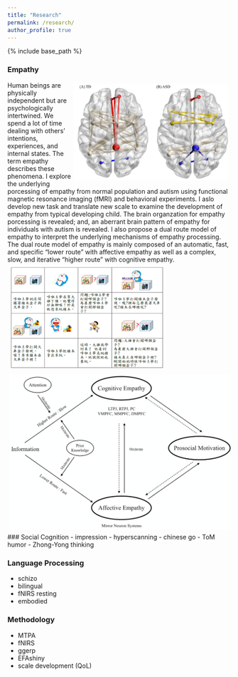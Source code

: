 ```yaml
---
title: "Research"
permalink: /research/
author_profile: true
---
```


{% include base_path %}

### Empathy
<img src="/images/empathy1.png" alt="Drawing" style="width: 350px;float: right;margin: 5px" hspace="10px"/>
Human beings are physically independent but are psychologically intertwined. We spend a lot of time dealing with others’ intentions, experiences, and internal states. The term empathy describes these phenomena. 
I explore the underlying porcessing of empathy from normal population and autism using functional magnetic resonance imaging (fMRI) and behavioral experiments. I aslo develop new task and translate new scale to examine the development of empathy from typical developing child.
The brain organzation for empathy porcessing is revealed; and, an aberrant brain pattern of empathy for individuals with autism is revealed. I also propose a dual route model of empathy to interpret the underlying mechanisms of empathy processing. The dual route model of empathy is mainly composed of an automatic, fast, and specific “lower route” with affective empathy as well as a complex, slow, and iterative “higher route” with cognitive empathy.
<img src="/images/empathy3.png" alt="Drawing" style="width: 350px;margin: 5px" hspace="10px"/>
<img src="/images/empathy2.png" alt="Drawing" style="width: 500px;margin: 5px" hspace="10px"/>
### Social Cognition
- impression
- hyperscanning
- chinese go
- ToM humor
- Zhong-Yong thinking 

### Language Processing
- schizo
- bilingual
- fNIRS resting
- embodied
### Methodology
- MTPA
- fNIRS
- ggerp
- EFAshiny
- scale development (QoL)


